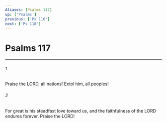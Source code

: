 ```yaml
---
Aliases: [Psalms 117]
up: ['Psalms']
previous: ['Ps 116']
next: ['Ps 118']
---
```

# Psalms 117
***



###### 1 
Praise the LORD, all nations! Extol him, all peoples! 

###### 2 
For great is his steadfast love toward us, and the faithfulness of the LORD endures forever. Praise the LORD!
